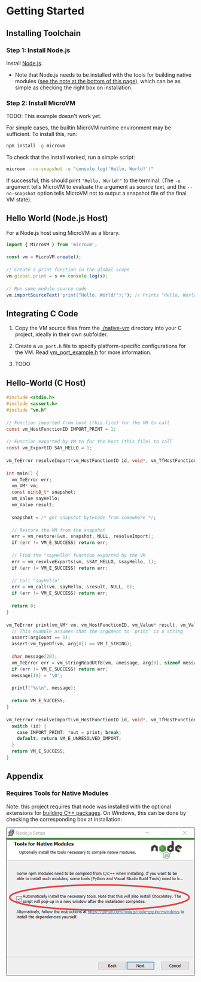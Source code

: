 # Getting Started

## Installing Toolchain

### Step 1: Install Node.js

Install [Node.js](https://nodejs.org/en/download/).

 - Note that Node.js needs to be installed with the tools for building native modules ([see the note at the bottom of this page](#Requires-Tools-for-Native-Modules)), which can be as simple as checking the right box on installation.

### Step 2: Install MicroVM

TODO: This example doesn't work yet.

For simple cases, the builtin MicroVM runtime environment may be sufficient. To install this, run:

```sh
npm install -g microvm
```

To check that the install worked, run a simple script:

```sh
microvm --no-snapshot -e "console.log('Hello, World!')"
```

If successful, this should print `"Hello, World!"` to the terminal. (The `-e` argument tells MicroVM to evaluate the argument as source text, and the `--no-snapshot` option tells MicroVM not to output a snapshot file of the final VM state).

## Hello World (Node.js Host)

For a Node.js host using MicroVM as a library.

```js
import { MicroVM } from 'microvm';

const vm = MicroVM.create();

// Create a print function in the global scope
vm.global.print = s => console.log(s);

// Run some module source code
vm.importSourceText('print("Hello, World!");'); // Prints "Hello, World!" to the console
```

## Integrating C Code

  1. Copy the VM source files from the [./native-vm](https://github.com/coder-mike/micro-vm/tree/master/native-vm) directory into your C project, ideally in their own subfolder.

  2. Create a `vm_port.h` file to specify platform-specific configurations for the VM. Read [vm_port_example.h](https://github.com/coder-mike/micro-vm/blob/master/native-vm/vm_port_example.h) for more information.

  3. TODO

## Hello-World (C Host)

```c
#include <stdio.h>
#include <assert.h>
#include "vm.h"

// Function imported from host (this file) for the VM to call
const vm_HostFunctionID IMPORT_PRINT = 1;

// Function exported by VM to for the host (this file) to call
const vm_ExportID SAY_HELLO = 1;

vm_TeError resolveImport(vm_HostFunctionID id, void*, vm_TfHostFunction* out);

int main() {
  vm_TeError err;
  vm_VM* vm;
  const uint8_t* snapshot;
  vm_Value sayHello;
  vm_Value result;

  snapshot = /* get snapshot bytecode from somewhere */;

  // Restore the VM from the snapshot
  err = vm_restore(&vm, snapshot, NULL, resolveImport);
  if (err != VM_E_SUCCESS) return err;

  // Find the "sayHello" function exported by the VM
  err = vm_resolveExports(vm, &SAY_HELLO, &sayHello, 1);
  if (err != VM_E_SUCCESS) return err;

  // Call "sayHello"
  err = vm_call(vm, sayHello, &result, NULL, 0);
  if (err != VM_E_SUCCESS) return err;

  return 0;
}

vm_TeError print(vm_VM* vm, vm_HostFunctionID, vm_Value* result, vm_Value* args, uint8_t argCount) {
  // This example assumes that the argument to `print` is a string
  assert(argCount == 1);
  assert(vm_typeOf(vm, arg[0]) == VM_T_STRING);

  char message[20];
  vm_TeError err = vm_stringReadUtf8(vm, &message, arg[0], sizeof message);
  if (err != VM_E_SUCCESS) return err;
  message[19] = '\0';

  printf("%s\n", message);

  return VM_E_SUCCESS;
}

vm_TeError resolveImport(vm_HostFunctionID id, void*, vm_TfHostFunction* out) {
  switch (id) {
    case IMPORT_PRINT: *out = print; break;
    default: return VM_E_UNRESOLVED_IMPORT;
  }
  return VM_E_SUCCESS;
}
```

## Appendix

### Requires Tools for Native Modules

Note: this project requires that node was installed with the optional extensions for [building C++ packages](https://napi.inspiredware.com/getting-started/tools.html). On Windows, this can be done by checking the corresponding box at installation:

![./images/node-install-native.png](./images/node-install-native.png)
